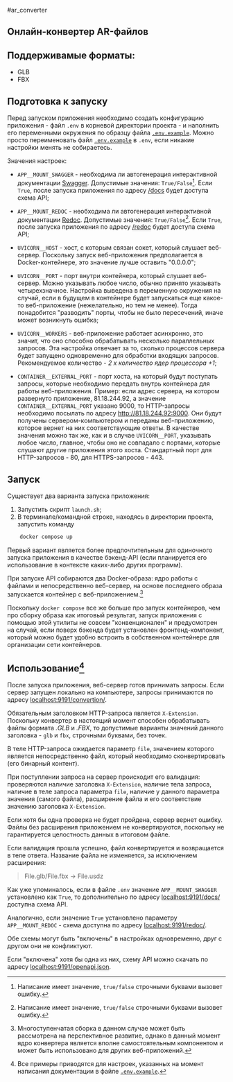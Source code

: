 #ar_converter

## Онлайн-конвертер AR-файлов

## Поддерживамые форматы:

- GLB
- FBX

## Подготовка к запуску

Перед запуском приложения необходимо создать конфигурацию приложения - файл `.env` в корневой директории проекта - и наполнить его переменными окружения по образцу файла [`.env.example`](./env.example). Можно просто переименовать файл [`.env.example`](./env.example) в `.env`, если никакие настройки менять не собираетесь.

Значения настроек:

- `APP__MOUNT_SWAGGER` - необходима ли автогенерация интерактивной документации [Swagger](https://thecode.media/chto-takoe-swagger-i-kak-on-oblegchaet-rabotu-s-api/). Допустимые значения: `True/False`[^1]. Если `True`, после запуска приложения по адресу [/docs](localhost:9191/docs) будет доступа схема API;
- `APP__MOUNT_REDOC` - необходима ли автогенерация интерактивной документации [Redoc](https://aappss.ru/b/rest-api/?ysclid=m4lpmbx55332788192). Допустимые значения: `True/False`[^1]. Если `True`, после запуска приложения по адресу [/redoc](localhost:9191/redoc) будет доступа схема API;

- `UVICORN__HOST` - хост, с которым связан сокет, который слушает веб-сервер. Поскольку запуск веб-приложения предполагается в Docker-контейнере, это значение лучше оставить "0.0.0.0";
- `UVICORN__PORT` - порт внутри контейнера, который слушает веб-сервер. Можно указывать любое число, обычно принято указывать четырехзначное. Настройка выведена в переменную окружения на случай, если в будущем в контейнере будет запускаться еще какое-то веб-приложение (нежелательно, но тем не менее). Тогда понадобится "разводить" порты, чтобы не было пересечений, иначе может возникнуть ошибка;
- `UVICORN__WORKERS` - веб-приложение работает асинхронно, это значит, что оно способно обрабатывать несколько параллельных запросов. Эта настройка отвечает за то, сколько процессов сервера будет запущено одновременно для обработки входящих запросов. Рекомендуемое количество - *2 x количество ядер процессора +1*;

- `CONTAINER__EXTERNAL_PORT` - порт хоста, на который будут поступать запросы, которые необходимо передать внутрь контейнера для работы веб-приложения. Пример: если адрес сервера, на котором развернуто приложение, 81.18.244.92, а значение `CONTAINER__EXTERNAL_PORT` указано 9000, то HTTP-запросы необходимо посылать по адресу http://81.18.244.92:9000. Они будут получены сервером-компьютером и переданы веб-приложению, которое вернет на них соответствующие ответы. В качестве значения можно так же, как и в случае `UVICORN__PORT`, указывать любое число, главное, чтобы оно не совпадало с портами, которые слушают другие приложения этого хоста. Стандартный порт для HTTP-запросов - 80, для HTTPS-запросов - 443.
 
## Запуск

 Существует два варианта запуска приложения:

1) Запустить скрипт `launch.sh`;
2) В терминале/командной строке, находясь в директории проекта, запустить команду

```bash
    docker compose up
```

Первый вариант является более предпочтительным для одиночного запуска приложения в качестве бэкенд-API (если планируется его использование в контексте каких-либо других программ).

При запуске API собираются два Docker-образа: ядро работы с файлами и непосредственно веб-сервер, на основе последнего образа запускается контейнер с веб-приложением.[^2]

Поскольку `docker compose` все же больше про запуск контейнеров, чем про сборку образа как итоговый результат, запуск приложения с помощью этой утилиты не совсем "конвенционален" и предусмотрен на случай, если поверх бэкенда будет установлен фронтенд-компонент, который можно будет удобно встроить в собственном контейнере для организации сети контейнеров.

## Использование[^3]

После запуска приложения, веб-сервер готов принимать запросы. Если сервер запущен локально на компьютере, запросы принимаются по адресу [localhost:9191/convertion/](localhost:9191/convertion/).

Обязательным заголовком HTTP-запроса является `X-Extension`. Поскольку конвертер в настоящий момент способен обрабатывать файлы формата *.GLB* и *.FBX*, то допустимые варианты значений данного заголовка - `glb` и `fbx`, строчными буквами, без точек.

В теле HTTP-запроса ожидается параметр `file`, значением которого является непосредственно файл, который необходимо сконвертировать (его бинарный контент).

При поступлении запроса на сервер происходит его валидация: проверяются наличие заголовка `X-Extension`, наличие тела запроса, наличие в теле запроса параметра `file`, наличие у данного параметра значения (самого файла), расширение файла и его соответствие значению заголовка `X-Extension`. 

Если хотя бы одна проверка не будет пройдена, сервер вернет ошибку. Файлы без расширения приложением не конвертируются, поскольку не гарантируется целостность данных в итоговом файле.

Если валидация прошла успешно, файл конвертируется и возвращается в теле ответа. Название файла не изменяется, за исключением расширения: 

> File.glb/File.fbx -> File.usdz

Как уже упоминалось, если в файле `.env` значение `APP__MOUNT_SWAGGER` установлено как `True`, то дополнительно по адресу [localhost:9191/docs/](localhost:9191/docs/) доступна схема API. 

Аналогично, если значение `True` установлено параметру `APP__MOUNT_REDOC` - схема доступна по адресу [localhost:9191/redoc/](localhost:9191/redoc/).

Обе схемы могут быть "включены" в настройках одновременно, друг с другом они не конфликтуют. 

Если "включена" хотя бы одна из них, схему API можно скачать по адресу [localhost:9191/openapi.json](localhost:9191/openapi.json).


[^1]: Написание имеет значение, `true/false` строчными буквами вызовет ошибку.
[^2]: Многоступенчатая сборка в данном случае может быть рассмотрена на перспективное развитие, однако в данный момент ядро конвертера является вполне самостоятельным компонентом и может быть использовано для других веб-приложений.
[^3]: Все примеры приводятся для настроек, указанных на момент написания документации в файле [`.env.example`](./env.example).